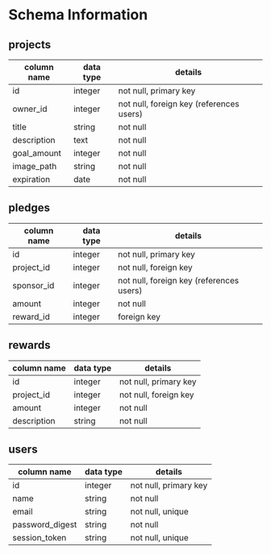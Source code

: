 # Schema Information

## projects
column name | data type | details
------------|-----------|-----------------------
id          | integer   | not null, primary key
owner_id    | integer   | not null, foreign key (references users)
title       | string    | not null
description | text      | not null
goal_amount | integer   | not null
image_path  | string    | not null
expiration  | date      | not null

## pledges
column name | data type | details
------------|-----------|-----------------------
id          | integer   | not null, primary key
project_id  | integer   | not null, foreign key
sponsor_id  | integer   | not null, foreign key (references users)
amount      | integer   | not null
reward_id   | integer   | foreign key

## rewards
column name | data type | details
------------|-----------|-----------------------
id          | integer   | not null, primary key
project_id  | integer   | not null, foreign key
amount      | integer   | not null
description | string    | not null

## users
column name     | data type | details
----------------|-----------|-----------------------
id              | integer   | not null, primary key
name            | string    | not null
email           | string    | not null, unique
password_digest | string    | not null
session_token   | string    | not null, unique
